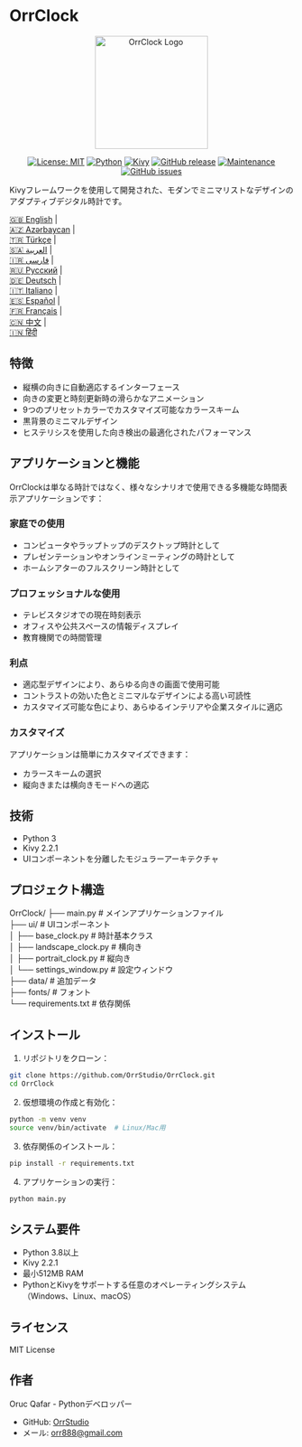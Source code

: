 # OrrClock

<div align="center">
  <img src="https://github.com/user-attachments/assets/83289c8e-472e-44d9-8bc7-eb27bec46763" alt="OrrClock Logo" width="200"/>
</div>

<div align="center">
  
[![License: MIT](https://img.shields.io/badge/License-MIT-yellow.svg)](https://opensource.org/licenses/MIT)
[![Python](https://img.shields.io/badge/Python-3.8%2B-blue)](https://www.python.org/)
[![Kivy](https://img.shields.io/badge/Kivy-2.2.1-brightgreen)](https://kivy.org/)
[![GitHub release](https://img.shields.io/badge/Release-v1.0.0-blue)](https://github.com/OrrStudio/OrrClock/releases)
[![Maintenance](https://img.shields.io/badge/Maintained%3F-yes-green.svg)](https://github.com/OrrStudio/OrrClock/graphs/commit-activity)
[![GitHub issues](https://img.shields.io/github/issues/OrrStudio/OrrClock)](https://github.com/OrrStudio/OrrClock/issues)

</div>

Kivyフレームワークを使用して開発された、モダンでミニマリストなデザインのアダプティブデジタル時計です。

[🇬🇧 English](../README.md) |  
[🇦🇿 Azərbaycan](README.az.md) |  
[🇹🇷 Türkçe](README.tr.md) |  
[🇸🇦 العربية](README.ar.md) |  
[🇮🇷 فارسی](README.fa.md) |  
[🇷🇺 Русский](README.ru.md) |  
[🇩🇪 Deutsch](README.de.md) |  
[🇮🇹 Italiano](README.it.md) |  
[🇪🇸 Español](README.es.md) |  
[🇫🇷 Français](README.fr.md) |  
[🇨🇳 中文](README.zh.md) |  
[🇮🇳 हिंदी](README.hi.md)

## 特徴

- 縦横の向きに自動適応するインターフェース
- 向きの変更と時刻更新時の滑らかなアニメーション
- 9つのプリセットカラーでカスタマイズ可能なカラースキーム
- 黒背景のミニマルデザイン
- ヒステリシスを使用した向き検出の最適化されたパフォーマンス

## アプリケーションと機能

OrrClockは単なる時計ではなく、様々なシナリオで使用できる多機能な時間表示アプリケーションです：

### 家庭での使用
- コンピュータやラップトップのデスクトップ時計として
- プレゼンテーションやオンラインミーティングの時計として
- ホームシアターのフルスクリーン時計として

### プロフェッショナルな使用
- テレビスタジオでの現在時刻表示
- オフィスや公共スペースの情報ディスプレイ
- 教育機関での時間管理

### 利点
- 適応型デザインにより、あらゆる向きの画面で使用可能
- コントラストの効いた色とミニマルなデザインによる高い可読性
- カスタマイズ可能な色により、あらゆるインテリアや企業スタイルに適応

### カスタマイズ
アプリケーションは簡単にカスタマイズできます：
- カラースキームの選択
- 縦向きまたは横向きモードへの適応

## 技術

- Python 3
- Kivy 2.2.1
- UIコンポーネントを分離したモジュラーアーキテクチャ

## プロジェクト構造

OrrClock/
├── main.py                 # メインアプリケーションファイル  
├── ui/                     # UIコンポーネント  
│   ├── base_clock.py       # 時計基本クラス  
│   ├── landscape_clock.py  # 横向き  
│   ├── portrait_clock.py   # 縦向き  
│   └── settings_window.py  # 設定ウィンドウ  
├── data/                   # 追加データ  
├── fonts/                  # フォント  
└── requirements.txt        # 依存関係  

## インストール

1. リポジトリをクローン：
```bash
git clone https://github.com/OrrStudio/OrrClock.git
cd OrrClock
```

2. 仮想環境の作成と有効化：
```bash
python -m venv venv
source venv/bin/activate  # Linux/Mac用
```

3. 依存関係のインストール：
```bash
pip install -r requirements.txt
```

4. アプリケーションの実行：
```bash
python main.py
```

## システム要件

- Python 3.8以上
- Kivy 2.2.1
- 最小512MB RAM
- PythonとKivyをサポートする任意のオペレーティングシステム（Windows、Linux、macOS）

## ライセンス

MIT License

## 作者

Oruc Qafar - Pythonデベロッパー
- GitHub: [OrrStudio](https://github.com/OrrStudio)
- メール: orr888@gmail.com
